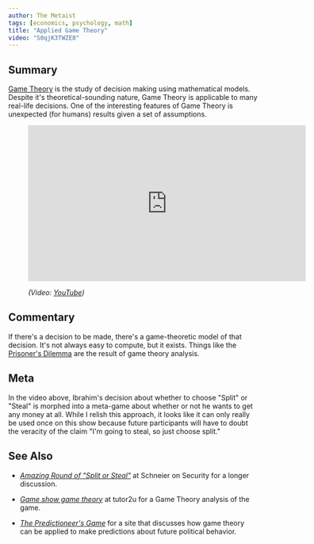 ```yaml
---
author: The Metaist
tags: [economics, psychology, math]
title: "Applied Game Theory"
video: "S0qjK3TWZE8"
---
```


## Summary

<div class="entry-summary" markdown="1">

[Game Theory][wiki-1] is the study of decision making using mathematical models.
Despite it's theoretical-sounding nature, Game Theory is applicable to
many real-life decisions. One of the interesting features of Game Theory is
unexpected (for humans) results given a set of assumptions.

</div>

[wiki-1]: http://en.wikipedia.org/wiki/Game_theory

<figure markdown="1">

<iframe width="560" height="315"
  src="http://www.youtube.com/embed/{{video}}?rel=0"
  frameborder="0"
  allowfullscreen></iframe>
<figcaption>
  <address markdown="1">

(Video: [YouTube](http://www.youtube.com/watch?v={{video}}))</address>

</figcaption>
</figure><!--more-->

## Commentary

If there's a decision to be made, there's a game-theoretic model
of that decision. It's not always easy to compute, but it exists.
Things like the [Prisoner's Dilemma][meta-1] are the result of
game theory analysis.

## Meta

In the video above, Ibrahim's decision about whether to choose
"Split" or "Steal" is morphed into a meta-game about whether or not
he wants to get any money at all. While I relish this approach,
it looks like it can only really be used once on this show because
future participants will have to doubt the veracity of the claim
"I'm going to steal, so just choose split."

## See Also

- <cite>[Amazing Round of "Split or Steal"][link-1]</cite>
  at <span class="vcard org fn">Schneier on Security</span>
  for a longer discussion.

- <cite>[Game show game theory][link-2]</cite>
  at <span class="vcard org fn">tutor2u</span>
  for a Game Theory analysis of the game.

- <cite>[The Predictioneer's Game][link-3]</cite>
  for a site that discusses how game theory can be applied
  to make predictions about future political behavior.

[link-1]: http://www.schneier.com/blog/archives/2012/04/amazing_round_o.html
[link-2]: http://www.tutor2u.net/blog/index.php/economics/comments/game-show-game-theory
[meta-1]: {{BLOG_URL}}/2010/08/prisoners-dilemma.html
[link-3]: http://www.predictioneersgame.com/

